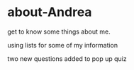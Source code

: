 # about-Andrea

get to know some things about me.

using lists for some of my information

two new questions added to pop up quiz